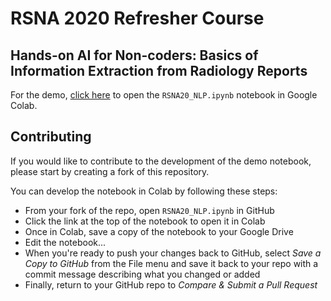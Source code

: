 # RSNA 2020 Refresher Course
## Hands-on AI for Non-coders: Basics of Information Extraction from Radiology Reports
For the demo, [click here](https://colab.research.google.com/github/wfwiggins/RSNA-NLP-2020/blob/master/RSNA20_NLP.ipynb) to open the `RSNA20_NLP.ipynb` notebook in Google Colab.

## Contributing
If you would like to contribute to the development of the demo notebook, please start by creating a fork of this repository.

You can develop the notebook in Colab by following these steps:
- From your fork of the repo, open `RSNA20_NLP.ipynb` in GitHub
- Click the link at the top of the notebook to open it in Colab
- Once in Colab, save a copy of the notebook to your Google Drive
- Edit the notebook...
- When you're ready to push your changes back to GitHub, select *Save a Copy to GitHub* from the File menu and save it back to your repo with a commit message describing what you changed or added
- Finally, return to your GitHub repo to *Compare & Submit a Pull Request*
